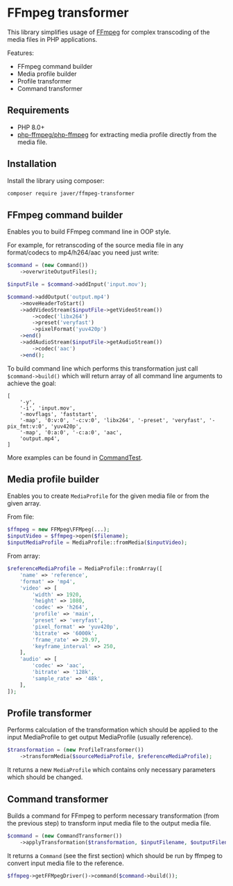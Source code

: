 FFmpeg transformer
==================

This library simplifies usage of [FFmpeg](https://www.ffmpeg.org) for complex transcoding of the media files in PHP applications.

Features:
- FFmpeg command builder
- Media profile builder
- Profile transformer
- Command transformer

Requirements
------------

- PHP 8.0+
- [php-ffmpeg/php-ffmpeg](https://packagist.org/packages/php-ffmpeg/php-ffmpeg) for extracting media profile directly from the media file.

Installation
------------

Install the library using composer:
```sh
composer require javer/ffmpeg-transformer
```

FFmpeg command builder
----------------------

Enables you to build FFmpeg command line in OOP style.

For example, for retranscoding of the source media file in any format/codecs to mp4/h264/aac you need just write:
```php
$command = (new Command())
    ->overwriteOutputFiles();

$inputFile = $command->addInput('input.mov');

$command->addOutput('output.mp4')
    ->moveHeaderToStart()
    ->addVideoStream($inputFile->getVideoStream())
        ->codec('libx264')
        ->preset('veryfast')
        ->pixelFormat('yuv420p')
    ->end()
    ->addAudioStream($inputFile->getAudioStream())
        ->codec('aac')
    ->end();
```

To build command line which performs this transformation just call `$command->build()` which will return array of all command line arguments to achieve the goal:
```
[
    '-y',
    '-i', 'input.mov',
    '-movflags', 'faststart',
    '-map', '0:v:0', '-c:v:0', 'libx264', '-preset', 'veryfast', '-pix_fmt:v:0', 'yuv420p',
    '-map', '0:a:0', '-c:a:0', 'aac',
    'output.mp4',
]
```

More examples can be found in [CommandTest](http://github.com/javer/ffmpeg-transformer/blob/master/tests/Command/CommandTest.php).

Media profile builder
---------------------

Enables you to create `MediaProfile` for the given media file or from the given array.

From file:
```php
$ffmpeg = new FFMpeg\FFMpeg(...);
$inputVideo = $ffmpeg->open($filename);
$inputMediaProfile = MediaProfile::fromMedia($inputVideo);
```

From array:
```php
$referenceMediaProfile = MediaProfile::fromArray([
    'name' => 'reference',
    'format' => 'mp4',
    'video' => [
        'width' => 1920,
        'height' => 1080,
        'codec' => 'h264',
        'profile' => 'main',
        'preset' => 'veryfast',
        'pixel_format' => 'yuv420p',
        'bitrate' => '6000k',
        'frame_rate' => 29.97,
        'keyframe_interval' => 250,
    ],
    'audio' => [
        'codec' => 'aac',
        'bitrate' => '128k',
        'sample_rate' => '48k',
    ],
]);
```

Profile transformer
-------------------

Performs calculation of the transformation which should be applied to the input MediaProfile to get output MediaProfile (usually reference).

```php
$transformation = (new ProfileTransformer())
    ->transformMedia($sourceMediaProfile, $referenceMediaProfile);
```

It returns a new `MediaProfile` which contains only necessary parameters which should be changed.

Command transformer
-------------------

Builds a command for FFmpeg to perform necessary transformation (from the previous step) to transform input media file to the output media file.

```php
$command = (new CommandTransformer())
    ->applyTransformation($transformation, $inputFilename, $outputFilename);
```

It returns a `Command` (see the first section) which should be run by ffmpeg to convert input media file to the reference. 
```php
$ffmpeg->getFFMpegDriver()->command($command->build());
```
